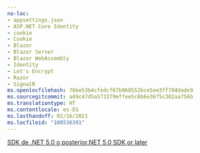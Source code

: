 ```yaml
---
no-loc:
- appsettings.json
- ASP.NET Core Identity
- cookie
- Cookie
- Blazor
- Blazor Server
- Blazor WebAssembly
- Identity
- Let's Encrypt
- Razor
- SignalR
ms.openlocfilehash: 76be53b4cfedcf67b068552bce5ee3ff704dade9
ms.sourcegitcommit: a49c47d5a573379effee5c6b6e36f5c302aa756b
ms.translationtype: HT
ms.contentlocale: es-ES
ms.lasthandoff: 02/16/2021
ms.locfileid: "100536391"
---
```

[<span data-ttu-id="3f687-101">SDK de .NET 5.0 o posterior</span><span class="sxs-lookup"><span data-stu-id="3f687-101">.NET 5.0 SDK or later</span></span>](https://dotnet.microsoft.com/download/dotnet/5.0)
